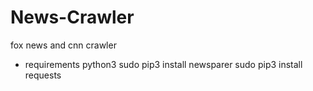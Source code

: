# News-Crawler
fox news and cnn crawler

* requirements
python3 
sudo pip3 install newsparer 
sudo pip3 install requests



